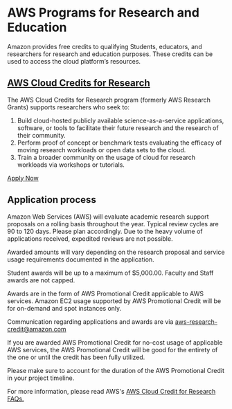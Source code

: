# AWS Programs for Research and Education

Amazon provides free credits to qualifying Students, educators, and researchers for research and education purposes. These credits can be used to access the cloud platform’s resources.

## <a href="https://aws.amazon.com/government-education/research-and-technical-computing/cloud-credit-for-research/" target="_blank">AWS Cloud Credits for Research</a>

The AWS Cloud Credits for Research program (formerly AWS Research Grants) supports researchers who seek to:
1.	Build cloud-hosted publicly available science-as-a-service applications, software, or tools to facilitate their future research and the research of their community.
2.	Perform proof of concept or benchmark tests evaluating the efficacy of moving research workloads or open data sets to the cloud.
3.	Train a broader community on the usage of cloud for research workloads via workshops or tutorials.

<a href="https://pages.awscloud.com/aws-cloud-credit-for-research.html" target="_blank">Apply Now</a>

## Application process

Amazon Web Services (AWS) will evaluate academic research support proposals on a rolling basis throughout the year. Typical review cycles are 90 to 120 days. Please plan accordingly. Due to the heavy volume of applications received, expedited reviews are not possible.

Awarded amounts will vary depending on the research proposal and service usage requirements documented in the application.

Student awards will be up to a maximum of $5,000.00. Faculty and Staff awards are not capped.

Awards are in the form of AWS Promotional Credit applicable to AWS services. Amazon EC2 usage supported by AWS Promotional Credit will be for on-demand and spot instances only.

Communication regarding applications and awards are via <aws-research-credit@amazon.com>

If you are awarded AWS Promotional Credit for no-cost usage of applicable AWS services, the AWS Promotional Credit will be good for the entirety of the one or until the credit has been fully utilized.

Please make sure to account for the duration of the AWS Promotional Credit in your project timeline.

For more information, please read AWS's <a href="https://aws.amazon.com/government-education/research-and-technical-computing/cloud-credit-for-research/faqs/" target="_blank">AWS Cloud Credit for Research FAQs.</a>

